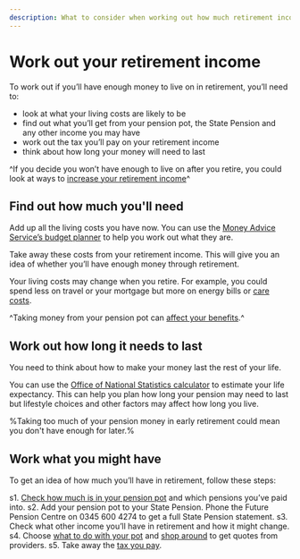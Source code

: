 ```yaml
---
description: What to consider when working out how much retirement income you’ll have, including your pension, other sources of income and costs.
---
```


# Work out your retirement income

To work out if you’ll have enough money to live on in retirement, you’ll need to:

- look at what your living costs are likely to be
- find out what you’ll get from your pension pot, the State Pension and any other income you may have
- work out the tax you’ll pay on your retirement income
- think about how long your money will need to last

^If you decide you won’t have enough to live on after you retire, you could look at ways to [increase your retirement income](making-money-last)^

## Find out how much you'll need

Add up all the living costs you have now. You can use the [Money Advice Service’s budget planner](https://www.moneyadviceservice.org.uk/en/tools/budget-planner) to help you work out what they are.

Take away these costs from your retirement income. This will give you an idea of whether you’ll have enough money through retirement.

Your living costs may change when you retire. For example, you could spend less on travel or your mortgage but more on energy bills or [care costs](/care-costs).

^Taking money from your pension pot can [affect your benefits](/benefits).^

## Work out how long it needs to last

You need to think about how to make your money last the rest of your life. 

You can use the [Office of National Statistics calculator](/http://visual.ons.gov.uk/how-long-will-my-pension-need-to-last/) to estimate your life expectancy. This can help you plan how long your pension may need to last but lifestyle choices and other factors may affect how long you live.

%Taking too much of your pension money in early retirement could mean you don't have enough for later.%

## Work what you might have

To get an idea of how much you’ll have in retirement, follow these steps:

s1. [Check how much is in your pension pot](/pension-pot-value) and which pensions you’ve paid into.
s2. Add your pension pot to your State Pension. Phone the Future Pension Centre on 0345 600 4274 to get a full State Pension statement.
s3. Check what other income you’ll have in retirement and how it might change.
s4. Choose [what to do with your pot](/pension-pot-options) and [shop around](/shop-around) to get quotes from providers.
s5. Take away the [tax you pay](/tax).
